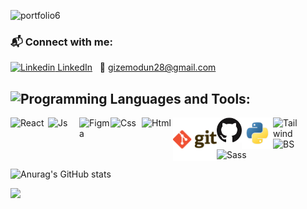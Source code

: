 ![portfolio6](https://user-images.githubusercontent.com/85316264/211220422-3a6f03bd-8806-49c9-9b27-61bf99016833.gif)




### 📬 Connect with me: 

[![Linkedin](https://i.stack.imgur.com/gVE0j.png) LinkedIn](https://www.linkedin.com/in/gizem-%C3%B6d%C3%BCn-3aa3b9212/)
&nbsp;
📧 gizemodun28@gmail.com
<br>


## <img alt='Programming' width='40px' src='https://user-images.githubusercontent.com/85316264/211221501-00359fe0-ef5c-4337-862a-5fd318a931c5.png'/>   Languages and Tools:
<img align="left" alt="React" width="60px" src="https://img.icons8.com/bubbles/50/000000/react.png"/>
<img align="left" alt="Js" width="50px" src="https://user-images.githubusercontent.com/85316264/211220728-180c3914-5cb1-46d4-850f-d0db93942912.png"/>
<img align="left" alt="Figma" width="50px"  src="https://user-images.githubusercontent.com/85316264/211220672-278855c5-a86a-4d95-a78f-a7fb9db8e052.png"/>
<img align="left" alt="Css" width="50px" src="https://img.icons8.com/color/48/000000/css3.png"/>
<img align="left" alt="Html" width="50px" src="https://user-images.githubusercontent.com/85316264/211220780-95a022c3-b74f-4a39-803f-c76697e17ea6.png"/>
<img align="left" alt="Git" width="70px" src="https://raw.githubusercontent.com/github/explore/80688e429a7d4ef2fca1e82350fe8e3517d3494d/topics/git/git.png" />
<img align="left" alt="GitHub" width="40px" src="https://raw.githubusercontent.com/github/explore/78df643247d429f6cc873026c0622819ad797942/topics/github/github.png" />
<img align="left" alt="Python" width="50px" src="https://raw.githubusercontent.com/github/explore/cebd63002168a05a6a642f309227eefeccd92950/topics/python/python.png" />
<img align="left" alt="Tailwind" width="50px"  src="https://user-images.githubusercontent.com/85316264/211220849-3633a480-440b-4c87-95cb-34ca91c38455.png"/>
<img align="left" alt="BS" width="50px" src="https://img.icons8.com/color/48/000000/bootstrap.png"/>
<img align="left" alt="Sass" width="50px"  src="https://img.icons8.com/color/48/000000/sass.png"/>

<br>
<br>
<br>
<br>

![Anurag's GitHub stats](https://github-readme-stats.vercel.app/api?username=gizem28&show_icons=true&hide=issues&theme=radical&show_icons=true)


<img src="https://komarev.com/ghpvc/?username=gizem28"/>
